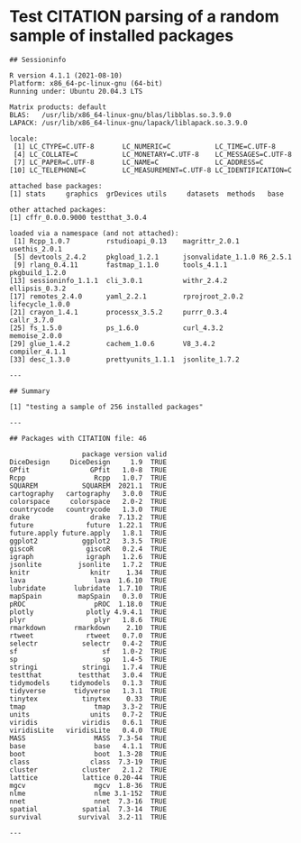 # Test CITATION parsing of a random sample of installed packages

    
    
    ## Sessioninfo 
    
    R version 4.1.1 (2021-08-10)
    Platform: x86_64-pc-linux-gnu (64-bit)
    Running under: Ubuntu 20.04.3 LTS
    
    Matrix products: default
    BLAS:   /usr/lib/x86_64-linux-gnu/blas/libblas.so.3.9.0
    LAPACK: /usr/lib/x86_64-linux-gnu/lapack/liblapack.so.3.9.0
    
    locale:
     [1] LC_CTYPE=C.UTF-8       LC_NUMERIC=C           LC_TIME=C.UTF-8       
     [4] LC_COLLATE=C           LC_MONETARY=C.UTF-8    LC_MESSAGES=C.UTF-8   
     [7] LC_PAPER=C.UTF-8       LC_NAME=C              LC_ADDRESS=C          
    [10] LC_TELEPHONE=C         LC_MEASUREMENT=C.UTF-8 LC_IDENTIFICATION=C   
    
    attached base packages:
    [1] stats     graphics  grDevices utils     datasets  methods   base     
    
    other attached packages:
    [1] cffr_0.0.0.9000 testthat_3.0.4 
    
    loaded via a namespace (and not attached):
     [1] Rcpp_1.0.7         rstudioapi_0.13    magrittr_2.0.1     usethis_2.0.1     
     [5] devtools_2.4.2     pkgload_1.2.1      jsonvalidate_1.1.0 R6_2.5.1          
     [9] rlang_0.4.11       fastmap_1.1.0      tools_4.1.1        pkgbuild_1.2.0    
    [13] sessioninfo_1.1.1  cli_3.0.1          withr_2.4.2        ellipsis_0.3.2    
    [17] remotes_2.4.0      yaml_2.2.1         rprojroot_2.0.2    lifecycle_1.0.0   
    [21] crayon_1.4.1       processx_3.5.2     purrr_0.3.4        callr_3.7.0       
    [25] fs_1.5.0           ps_1.6.0           curl_4.3.2         memoise_2.0.0     
    [29] glue_1.4.2         cachem_1.0.6       V8_3.4.2           compiler_4.1.1    
    [33] desc_1.3.0         prettyunits_1.1.1  jsonlite_1.7.2    
    
    ---
    
    ## Summary 
    
    [1] "testing a sample of 256 installed packages"
    
    ---
    
    ## Packages with CITATION file: 46 
    
                      package version valid
    DiceDesign     DiceDesign     1.9  TRUE
    GPfit               GPfit   1.0-8  TRUE
    Rcpp                 Rcpp   1.0.7  TRUE
    SQUAREM           SQUAREM  2021.1  TRUE
    cartography   cartography   3.0.0  TRUE
    colorspace     colorspace   2.0-2  TRUE
    countrycode   countrycode   1.3.0  TRUE
    drake               drake  7.13.2  TRUE
    future             future  1.22.1  TRUE
    future.apply future.apply   1.8.1  TRUE
    ggplot2           ggplot2   3.3.5  TRUE
    giscoR             giscoR   0.2.4  TRUE
    igraph             igraph   1.2.6  TRUE
    jsonlite         jsonlite   1.7.2  TRUE
    knitr               knitr    1.34  TRUE
    lava                 lava  1.6.10  TRUE
    lubridate       lubridate  1.7.10  TRUE
    mapSpain         mapSpain   0.3.0  TRUE
    pROC                 pROC  1.18.0  TRUE
    plotly             plotly 4.9.4.1  TRUE
    plyr                 plyr   1.8.6  TRUE
    rmarkdown       rmarkdown    2.10  TRUE
    rtweet             rtweet   0.7.0  TRUE
    selectr           selectr   0.4-2  TRUE
    sf                     sf   1.0-2  TRUE
    sp                     sp   1.4-5  TRUE
    stringi           stringi   1.7.4  TRUE
    testthat         testthat   3.0.4  TRUE
    tidymodels     tidymodels   0.1.3  TRUE
    tidyverse       tidyverse   1.3.1  TRUE
    tinytex           tinytex    0.33  TRUE
    tmap                 tmap   3.3-2  TRUE
    units               units   0.7-2  TRUE
    viridis           viridis   0.6.1  TRUE
    viridisLite   viridisLite   0.4.0  TRUE
    MASS                 MASS  7.3-54  TRUE
    base                 base   4.1.1  TRUE
    boot                 boot  1.3-28  TRUE
    class               class  7.3-19  TRUE
    cluster           cluster   2.1.2  TRUE
    lattice           lattice 0.20-44  TRUE
    mgcv                 mgcv  1.8-36  TRUE
    nlme                 nlme 3.1-152  TRUE
    nnet                 nnet  7.3-16  TRUE
    spatial           spatial  7.3-14  TRUE
    survival         survival  3.2-11  TRUE
    
    ---

